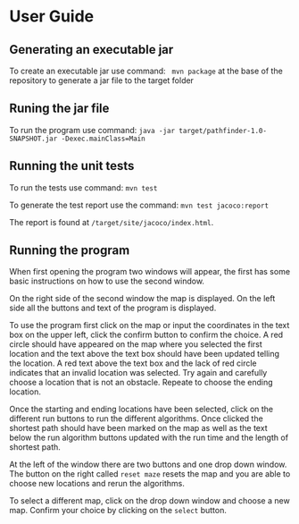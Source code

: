 # User Guide

## Generating an executable jar

To create an executable jar use command:
` mvn package`
at the base of the repository to generate a jar file to the target folder

## Runing the jar file

To run the program use command:
`java -jar target/pathfinder-1.0-SNAPSHOT.jar -Dexec.mainClass=Main`

## Running the unit tests

To run the tests use command:
`mvn test`

To generate the test report use the command:
`mvn test jacoco:report`

The report is found at `/target/site/jacoco/index.html`.

## Running the program

When first opening the program two windows will appear, the first has some basic instructions on how to use the second window.

On the right side of the second window the map is displayed. On the left side all the buttons and text of the program is displayed. 

To use the program first click on the map or input the coordinates in the text box on the upper left, click the confirm button to confirm the choice. A red circle should have appeared on the map where you selected the first location and the text above the text box should have been updated telling the location. A red text above the text box and the lack of red circle indicates that an invalid location was selected. Try again and carefully choose a location that is not an obstacle. Repeate to choose the ending location.

Once the starting and ending locations have been selected, click on the different run buttons to run the different algorithms. Once clicked the shortest path should have been marked on the map as well as the text below the run algorithm buttons updated with the run time and the length of shortest path.

At the left of the window there are two buttons and one drop down window. The button on the right called `reset maze` resets the map and you are able to choose new locations and rerun the algorithms. 

To select a different map, click on the drop down window and choose a new map. Confirm your choice by clicking on the `select` button.
